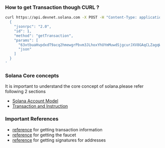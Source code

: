 ### How to get Transaction though CURL ?

```bash
curl https://api.devnet.solana.com -X POST -H "Content-Type: application/json" -d '
  {
    "jsonrpc": "2.0",
    "id": 1,
    "method": "getTransaction",
    "params": [
      "63xtbuaHvpdxdT9acq2hmewgrPbvm3JLhoxYhUYmMuwdSjgcurJXV8GAqCLZagqWG7qbHBzeaMFo6TvhtbMrexuo",
      "json"
    ]
  }
'
```

### Solana Core concepts

It is important to understand the core concept of solana.please refer following 2 sections

- [Solana Account Model](https://solana.com/docs/core/accounts)
- [Transaction and Instruction](https://solana.com/docs/core/transactions)

### Important References

- [reference](https://solana.com/docs/rpc/http/gettransaction) for getting transaction information
- [reference](https://solana.com/developers/guides/getstarted/solana-token-airdrop-and-faucets#using-the-solana-cli) for getting the faucet
- [reference](https://solana.com/docs/rpc/http/getsignaturesforaddress#parameters) for getting signatures for addresses
